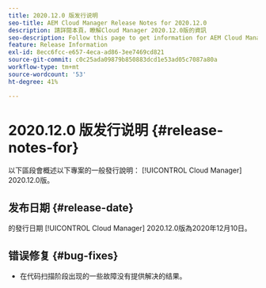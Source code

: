 ```yaml
---
title: 2020.12.0 版发行说明
seo-title: AEM Cloud Manager Release Notes for 2020.12.0
description: 請詳閱本頁，瞭解Cloud Manager 2020.12.0版的資訊
seo-description: Follow this page to get information for AEM Cloud Manager Release 2020.12.0
feature: Release Information
exl-id: 8ecc6fcc-e657-4eca-ad86-3ee7469cd821
source-git-commit: c0c25ada09879b850883dcd1e53ad05c7087a80a
workflow-type: tm+mt
source-wordcount: '53'
ht-degree: 41%

---
```


# 2020.12.0 版发行说明 {#release-notes-for}

以下區段會概述以下專案的一般發行說明： [!UICONTROL Cloud Manager] 2020.12.0版。

## 发布日期 {#release-date}

的發行日期 [!UICONTROL Cloud Manager] 2020.12.0版為2020年12月10日。

## 错误修复 {#bug-fixes}

* 在代码扫描阶段出现的一些故障没有提供解决的结果。
